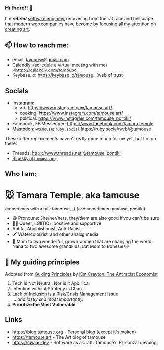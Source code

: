 ### Hi there!! 👋

I'm ***retired*** [software engineer](https://swaac.dev "retired, as in I am NOT looking for work or projects, thanks") recovering from the rat race and hellscape that modern web companies have become by focusing all my attention on [creating art](https://tamouse.art).

## 📫 How to reach me:

- email: tamouse@gmail.com
- Calendly: (schedule a virtual meeting with me) <https://calendly.com/tamouse
- Keybase.io: https://keybase.io/tamouse_ (web of trust)

## Socials

- Instagram:
  - art: https://www.instagram.com/tamouse.art/
  - cooking: https://www.instagram.com/tamouse.art/
  - political: https://www.instagram.com/tamouse_pontiki/
- Facebook, FB Messenger: <https://www.facebook.com/tamara.temple>
- [Mastodon](https://joinmastodon.com): `@tamouse@ruby.social` <https://ruby.social/web/@tamouse>

These xitter replacements haven't really done much for me yet, but I'm on there:
- Threads: <https://www.threads.net/@tamouse_pontiki>
- [Bluesky: `@tamouse.org`](https://bsky.app/profile/tamouse.org)

## Who I am:

# :mouse: Tamara Temple, aka tamouse 
(sometimes with a tail: tamouse__)
(and sometimes tamouse_pontiki)

- 😄 Pronouns: She/her/hers, they/them are also good if you can't be sure 
- 🏳️‍🌈 Queer, LGBTIQ+ positive and supportive
- Antifa, Abololishonist, Anti-Racist
- :paintbrush: Watercolourist, and other analog media
- :woman: Mom to two wonderful, grown women that are changing the world; Nana to two awesome grandkids; Cat Mom to Bonesie :cat: 

## :compass: My guiding principles
Adopted from [Guiding Principles](https://www.kimcrayton.com/guiding-principles/) by [Kim Crayton, The Antiracist Economist](https://www.kimcrayton.com/)

1. Tech is Not Neutral, Nor is it Apolitical
2. Intention without Strategy is Chaos
3. Lack of Inclusion is a Risk/Crisis Management Issue  
    ... _and lastly and most importantly:_
4. **Prioritize the Most Vulnerable**

## Links
- <https://blog.tamouse.org> - Personal blog (except it's broken)
- <https://tamouse.art> - The Art blog of tamouse
- <https://swaac.dev> - Software as a Craft: Tamouse's Personzal devblog
